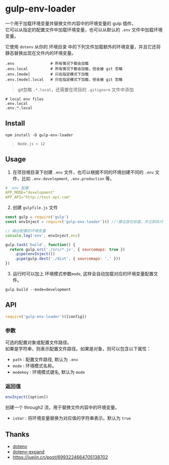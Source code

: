 # gulp-env-loader

一个用于加载环境变量并替换文件内容中的环境变量的 gulp 插件。  
它可以从指定的配置文件中加载环境变量，也可以从默认的 `.env` 文件中加载环境变量。

它使用 `dotenv` 从你的 环境目录 中的下列文件加载额外的环境变量，并且它还将静态替换出现在文件内的环境变量。

```
.env                # 所有情况下都会加载
.env.local          # 所有情况下都会加载，但会被 git 忽略
.env.[mode]         # 只在指定模式下加载
.env.[mode].local   # 只在指定模式下加载，但会被 git 忽略
```


> git忽略 `.*.local`，还需要在项目的 `.gitignore` 文件中添加
```
# local env files
.env.local
.env.*.local
```



## Install

```
npm install -D gulp-env-loader
```

> `Node.js > 12`




## Usage

1. 在项目根目录下创建 `.env` 文件，也可以根据不同的环境创建不同的 `.env` 文件，比如 `.env.development`, `.env.production` 等。

```yml
# .env 配置
APP_MODE="development"
APP_API="http://test-api.com"
```

2. 创建 `gulpfile.js` 文件
```js
const gulp = require('gulp')
const envInject = require('gulp-env-loader')() //!建议放在前面，并立即执行

// 输出配置的环境变量
console.log('env', envInject.env)

gulp.task('build', function() {
  return gulp.src('./src/*.js', { sourcemaps: true })
    .pipe(envInject())
    .pipe(gulp.dest('./dist', { sourcemaps: '.' }))
})
```

3. 运行时可以加上 环境模式参数`mode`, 这样会自动加载对应的环境变量配置文件。
```
gulp build --mode=development
```



## API
```js
require('gulp-env-loader')([config])
```

### 参数
可选的配置对象或配置文件路径。  
如果是字符串，则表示配置文件路径。如果是对象，则可以包含以下属性：
- `path` : 配置文件路径, 默认为 `.env` 
- `mode` : 环境模式名称。
- `modekey` : 环境模式键名, 默认为 `mode`


### 返回值
```js
envInject([option])
```
创建一个 through2 流，用于替换文件内容中的环境变量。
- `isVar` : 将环境变量替换为对应值的字符串表示。默认为 `true`



## Thanks
* [dotenv](https://www.npmjs.com/package/dotenv)
* [dotenv-expand](https://www.npmjs.com/package/dotenv-expand)
* https://juejin.cn/post/6993224664705138702
